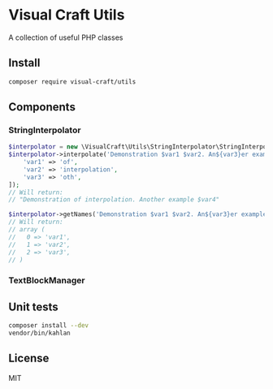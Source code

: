 # Visual Craft Utils
A collection of useful PHP classes

## Install
```sh
composer require visual-craft/utils
```

## Components

### StringInterpolator
```php
$interpolator = new \VisualCraft\Utils\StringInterpolator\StringInterpolator();
$interpolator->interpolate('Demonstration $var1 $var2. An${var3}er example \$var4', [
    'var1' => 'of',
    'var2' => 'interpolation',
    'var3' => 'oth',
]);
// Will return:
// "Demonstration of interpolation. Another example $var4"

$interpolator->getNames('Demonstration $var1 $var2. An${var3}er example \$var4');
// Will return:
// array (
//   0 => 'var1',
//   1 => 'var2',
//   2 => 'var3',
// )
```

### TextBlockManager

## Unit tests
```sh
composer install --dev
vendor/bin/kahlan
```

## License
MIT
